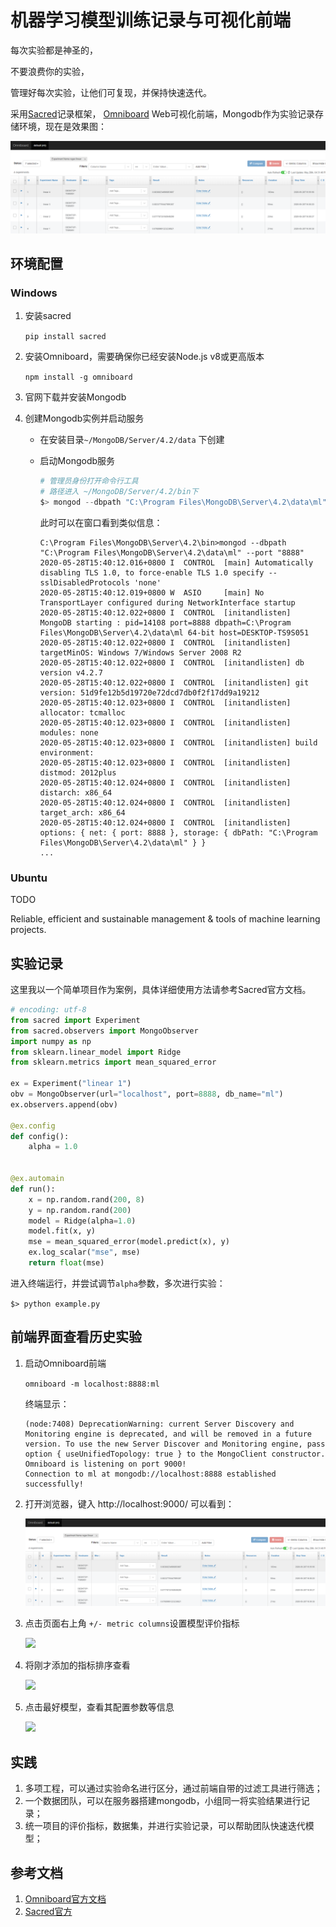 # 机器学习模型训练记录与可视化前端

每次实验都是神圣的，

不要浪费你的实验，

管理好每次实验，让他们可复现，并保持快速迭代。



采用[Sacred](https://github.com/IDSIA/sacred)记录框架， [Omniboard](https://github.com/vivekratnavel/omniboard) Web可视化前端，Mongodb作为实验记录存储环境，现在是效果图：

![](./assets/overview.png)

## 环境配置

### Windows

1. 安装sacred

   `pip install sacred`

2. 安装Omniboard，需要确保你已经安装Node.js v8或更高版本

   ` npm install -g omniboard `

3. 官网下载并安装Mongodb

4. 创建Mongodb实例并启动服务

   - 在安装目录`~/MongoDB/Server/4.2/data` 下创建

   - 启动Mongodb服务

     ```powershell
     # 管理员身份打开命令行工具
     # 路径进入 ~/MongoDB/Server/4.2/bin下
     $> mongod --dbpath "C:\Program Files\MongoDB\Server\4.2\data\ml" --port "8888"
     ```

     此时可以在窗口看到类似信息：

     ```
     C:\Program Files\MongoDB\Server\4.2\bin>mongod --dbpath "C:\Program Files\MongoDB\Server\4.2\data\ml" --port "8888"
     2020-05-28T15:40:12.016+0800 I  CONTROL  [main] Automatically disabling TLS 1.0, to force-enable TLS 1.0 specify --sslDisabledProtocols 'none'
     2020-05-28T15:40:12.019+0800 W  ASIO     [main] No TransportLayer configured during NetworkInterface startup
     2020-05-28T15:40:12.022+0800 I  CONTROL  [initandlisten] MongoDB starting : pid=14108 port=8888 dbpath=C:\Program Files\MongoDB\Server\4.2\data\ml 64-bit host=DESKTOP-TS9S051
     2020-05-28T15:40:12.022+0800 I  CONTROL  [initandlisten] targetMinOS: Windows 7/Windows Server 2008 R2
     2020-05-28T15:40:12.022+0800 I  CONTROL  [initandlisten] db version v4.2.7
     2020-05-28T15:40:12.022+0800 I  CONTROL  [initandlisten] git version: 51d9fe12b5d19720e72dcd7db0f2f17dd9a19212
     2020-05-28T15:40:12.023+0800 I  CONTROL  [initandlisten] allocator: tcmalloc
     2020-05-28T15:40:12.023+0800 I  CONTROL  [initandlisten] modules: none
     2020-05-28T15:40:12.023+0800 I  CONTROL  [initandlisten] build environment:
     2020-05-28T15:40:12.023+0800 I  CONTROL  [initandlisten]     distmod: 2012plus
     2020-05-28T15:40:12.024+0800 I  CONTROL  [initandlisten]     distarch: x86_64
     2020-05-28T15:40:12.024+0800 I  CONTROL  [initandlisten]     target_arch: x86_64
     2020-05-28T15:40:12.024+0800 I  CONTROL  [initandlisten] options: { net: { port: 8888 }, storage: { dbPath: "C:\Program Files\MongoDB\Server\4.2\data\ml" } }
     ...
     ```

### Ubuntu

TODO

Reliable, efficient and sustainable management & tools of machine learning projects.

## 实验记录

这里我以一个简单项目作为案例，具体详细使用方法请参考Sacred官方文档。

```python
# encoding: utf-8
from sacred import Experiment
from sacred.observers import MongoObserver
import numpy as np
from sklearn.linear_model import Ridge
from sklearn.metrics import mean_squared_error

ex = Experiment("linear 1")
obv = MongoObserver(url="localhost", port=8888, db_name="ml")
ex.observers.append(obv)

@ex.config
def config():
    alpha = 1.0


@ex.automain
def run():
    x = np.random.rand(200, 8)
    y = np.random.rand(200)
    model = Ridge(alpha=1.0)
    model.fit(x, y)
    mse = mean_squared_error(model.predict(x), y)
    ex.log_scalar("mse", mse)
    return float(mse)

```

进入终端运行，并尝试调节`alpha`参数，多次进行实验：

```$> python example.py```

## 前端界面查看历史实验

1. 启动Omniboard前端

   `omniboard -m localhost:8888:ml`

   终端显示：

   ```
   (node:7408) DeprecationWarning: current Server Discovery and Monitoring engine is deprecated, and will be removed in a future version. To use the new Server Discover and Monitoring engine, pass option { useUnifiedTopology: true } to the MongoClient constructor.
   Omniboard is listening on port 9000!
   Connection to ml at mongodb://localhost:8888 established successfully!
   ```

2. 打开浏览器，键入 http://localhost:9000/ 可以看到：

   ![](./assets/overview.png)

3. 点击页面右上角 `+/- metric columns`设置模型评价指标

   ![](./assets/add_metric.png)

4. 将刚才添加的指标排序查看

   ![](./assets/sort_metric.png)

5. 点击最好模型，查看其配置参数等信息

   ![](./assets/check_detail.png)

## 实践

1. 多项工程，可以通过实验命名进行区分，通过前端自带的过滤工具进行筛选；
2. 一个数据团队，可以在服务器搭建mongodb，小组同一将实验结果进行记录；
3. 统一项目的评价指标，数据集，并进行实验记录，可以帮助团队快速迭代模型；


## 参考文档

1. [Omniboard官方文档](https://vivekratnavel.github.io/omniboard)
2. [Sacred官方]( https://sacred.readthedocs.io/en/stable/quickstart.html )

